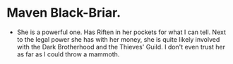 # Maven Black-Briar.

- She is a powerful one. Has Riften in her pockets for what I can tell. Next to the legal power she has with her money, she is quite likely involved with the Dark Brotherhood and the Thieves' Guild. I don't even trust her as far as I could throw a mammoth.
